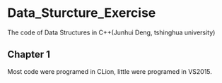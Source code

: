 # Data_Sturcture_Exercise
The code of Data Structures in C++(Junhui Deng, tshinghua university)

## Chapter 1

Most code were programed in CLion, little were programed in VS2015.